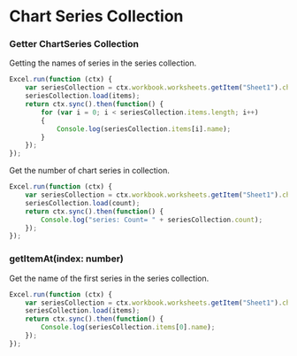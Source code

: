 # Chart Series Collection

### Getter ChartSeries Collection
Getting the names of series in the series collection.

```js
Excel.run(function (ctx) { 
	var seriesCollection = ctx.workbook.worksheets.getItem("Sheet1").charts.getItem("Chart1").series;
	seriesCollection.load(items);
	return ctx.sync().then(function() {
		for (var i = 0; i < seriesCollection.items.length; i++)
		{
			Console.log(seriesCollection.items[i].name);
		}
	});
});
```

Get the number of chart series in collection.

```js
Excel.run(function (ctx) { 
	var seriesCollection = ctx.workbook.worksheets.getItem("Sheet1").charts.getItem("Chart1").series;
	seriesCollection.load(count);
	return ctx.sync().then(function() {
		Console.log("series: Count= " + seriesCollection.count);
	});
});

```

### getItemAt(index: number)

Get the name of the first series in the series collection.

```js
Excel.run(function (ctx) { 
	var seriesCollection = ctx.workbook.worksheets.getItem("Sheet1").charts.getItem("Chart1").series;
	seriesCollection.load(items);
	return ctx.sync().then(function() {
		Console.log(seriesCollection.items[0].name);
	});
});
```

